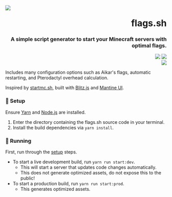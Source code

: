[Website]: https://flags.sh
[Website Badge]: https://img.shields.io/badge/Website-202b38?labelColor=202b38&logo=html5&logoColor=white&style=flat-square
[Support]: https://encode42.dev/support
[Support Badge]: https://img.shields.io/discord/646517284453613578?color=7289da&labelColor=7289da&label=​&logo=discord&logoColor=white&style=flat-square
[Codacy]: https://app.codacy.com/gh/Encode42/flags.sh/dashboard
[Codacy Badge]: https://img.shields.io/codacy/grade/fcab733f761c4c09a0216f89feb95797?color=172B4D&labelColor=172B4D&label=​&logo=codacy&style=flat-square

<img src=".github/assets/badge.svg" align="left">

<div align="right">

# flags.sh
### A simple script generator to start your Minecraft servers with optimal flags.

[![][Website Badge]][Website] [![][Support Badge]][Support]  
[![][Codacy Badge]][Codacy]
</div>

Includes many configuration options such as Aikar's flags, automatic restarting, and Pterodactyl overhead calculation.

Inspired by [startmc.sh](https://startmc.sh), built with [Blitz.js](https://blitzjs.com) and [Mantine UI](https://mantine.dev).

### 🔧 Setup
Ensure [Yarn](https://yarnpkg.com) and [Node.js](https://nodejs.org/en) are installed.

1. Enter the directory containing the flags.sh source code in your terminal.
2. Install the build dependencies via `yarn install`.

### 🔨 Running
First, run through the [setup](-setup) steps.

- To start a live development build, run `yarn run start:dev`.
  - This will start a server that updates code changes automatically.
  - This does not generate optimized assets, do not expose this to the public!
- To start a production build, run `yarn run start:prod`.
  - This generates optimized assets.
